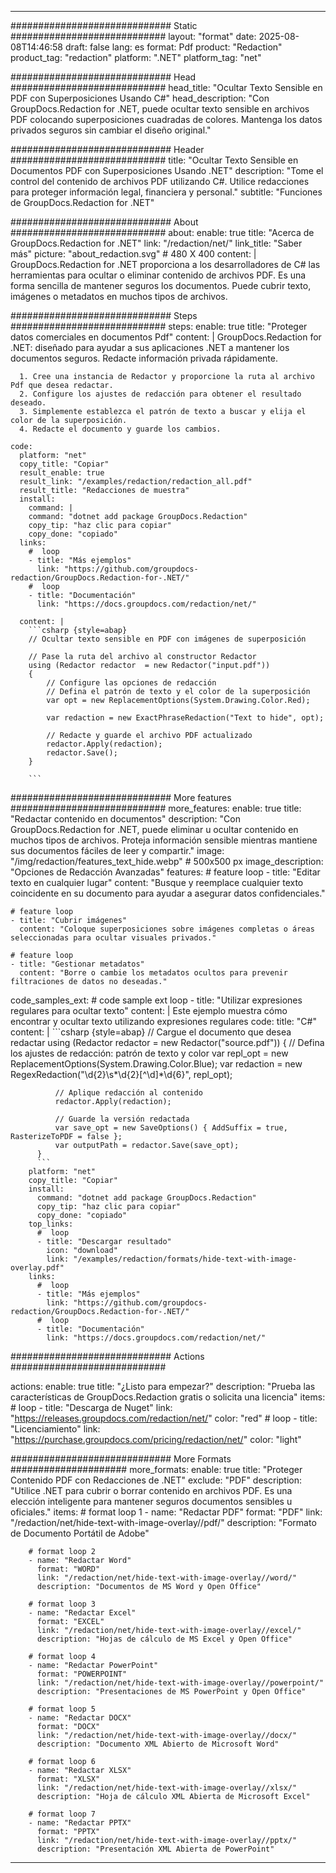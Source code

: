 
---
############################# Static ############################
layout: "format"
date:  2025-08-08T14:46:58
draft: false
lang: es
format: Pdf
product: "Redaction"
product_tag: "redaction"
platform: ".NET"
platform_tag: "net"

############################# Head ############################
head_title: "Ocultar Texto Sensible en PDF con Superposiciones Usando C#"
head_description: "Con GroupDocs.Redaction for .NET, puede ocultar texto sensible en archivos PDF colocando superposiciones cuadradas de colores. Mantenga los datos privados seguros sin cambiar el diseño original."

############################# Header ############################
title: "Ocultar Texto Sensible en Documentos PDF con Superposiciones Usando .NET" 
description: "Tome el control del contenido de archivos PDF utilizando C#. Utilice redacciones para proteger información legal, financiera y personal."
subtitle: "Funciones de GroupDocs.Redaction for .NET" 

############################# About ############################
about:
    enable: true
    title: "Acerca de GroupDocs.Redaction for .NET"
    link: "/redaction/net/"
    link_title: "Saber más"
    picture: "about_redaction.svg" # 480 X 400
    content: |
       GroupDocs.Redaction for .NET proporciona a los desarrolladores de C# las herramientas para ocultar o eliminar contenido de archivos PDF. Es una forma sencilla de mantener seguros los documentos. Puede cubrir texto, imágenes o metadatos en muchos tipos de archivos.

############################# Steps ############################
steps:
    enable: true
    title: "Proteger datos comerciales en documentos Pdf"
    content: |
      GroupDocs.Redaction for .NET: diseñado para ayudar a sus aplicaciones .NET a mantener los documentos seguros. Redacte información privada rápidamente.
      
      1. Cree una instancia de Redactor y proporcione la ruta al archivo Pdf que desea redactar.
      2. Configure los ajustes de redacción para obtener el resultado deseado.
      3. Simplemente establezca el patrón de texto a buscar y elija el color de la superposición.
      4. Redacte el documento y guarde los cambios.
   
    code:
      platform: "net"
      copy_title: "Copiar"
      result_enable: true
      result_link: "/examples/redaction/redaction_all.pdf"
      result_title: "Redacciones de muestra"
      install:
        command: |
        command: "dotnet add package GroupDocs.Redaction"
        copy_tip: "haz clic para copiar"
        copy_done: "copiado"
      links:
        #  loop
        - title: "Más ejemplos"
          link: "https://github.com/groupdocs-redaction/GroupDocs.Redaction-for-.NET/"
        #  loop
        - title: "Documentación"
          link: "https://docs.groupdocs.com/redaction/net/"
          
      content: |
        ```csharp {style=abap}
        // Ocultar texto sensible en PDF con imágenes de superposición

        // Pase la ruta del archivo al constructor Redactor
        using (Redactor redactor  = new Redactor("input.pdf"))
        {
            // Configure las opciones de redacción
            // Defina el patrón de texto y el color de la superposición
            var opt = new ReplacementOptions(System.Drawing.Color.Red);
            
            var redaction = new ExactPhraseRedaction("Text to hide", opt);

            // Redacte y guarde el archivo PDF actualizado
            redactor.Apply(redaction);
            redactor.Save();
        }
        
        ```            


############################# More features ############################
more_features:
  enable: true
  title: "Redactar contenido en documentos"
  description: "Con GroupDocs.Redaction for .NET, puede eliminar u ocultar contenido en muchos tipos de archivos. Proteja información sensible mientras mantiene sus documentos fáciles de leer y compartir."
  image: "/img/redaction/features_text_hide.webp" # 500x500 px
  image_description: "Opciones de Redacción Avanzadas"
  features:
    # feature loop
    - title: "Editar texto en cualquier lugar"
      content: "Busque y reemplace cualquier texto coincidente en su documento para ayudar a asegurar datos confidenciales."

    # feature loop
    - title: "Cubrir imágenes"
      content: "Coloque superposiciones sobre imágenes completas o áreas seleccionadas para ocultar visuales privados."

    # feature loop
    - title: "Gestionar metadatos"
      content: "Borre o cambie los metadatos ocultos para prevenir filtraciones de datos no deseadas."
      
  code_samples_ext:
    # code sample ext loop
    - title: "Utilizar expresiones regulares para ocultar texto"
      content: |
        Este ejemplo muestra cómo encontrar y ocultar texto utilizando expresiones regulares
      code:
        title: "C#"
        content: |
          ```csharp {style=abap}
          //  Cargue el documento que desea redactar
          using (Redactor redactor  = new Redactor("source.pdf"))
          {
              // Defina los ajustes de redacción: patrón de texto y color
              var repl_opt = new ReplacementOptions(System.Drawing.Color.Blue);
              var redaction = new RegexRedaction("\\d{2}\\s*\\d{2}[^\\d]*\\d{6}", repl_opt);

              // Aplique redacción al contenido
              redactor.Apply(redaction);

              // Guarde la versión redactada
              var save_opt = new SaveOptions() { AddSuffix = true, RasterizeToPDF = false };
              var outputPath = redactor.Save(save_opt);
          }
          ```
        platform: "net"
        copy_title: "Copiar"
        install:
          command: "dotnet add package GroupDocs.Redaction"
          copy_tip: "haz clic para copiar"
          copy_done: "copiado"
        top_links:
          #  loop
          - title: "Descargar resultado"
            icon: "download"
            link: "/examples/redaction/formats/hide-text-with-image-overlay.pdf"
        links:
          #  loop
          - title: "Más ejemplos"
            link: "https://github.com/groupdocs-redaction/GroupDocs.Redaction-for-.NET/"
          #  loop
          - title: "Documentación"
            link: "https://docs.groupdocs.com/redaction/net/"


############################# Actions ############################

actions:
  enable: true
  title: "¿Listo para empezar?"
  description: "Prueba las características de GroupDocs.Redaction gratis o solicita una licencia"
  items:
    #  loop
    - title: "Descarga de Nuget"
      link: "https://releases.groupdocs.com/redaction/net/"
      color: "red"
        #  loop
    - title: "Licenciamiento"
      link: "https://purchase.groupdocs.com/pricing/redaction/net/"
      color: "light"


############################# More Formats #####################
more_formats:
    enable: true
    title: "Proteger Contenido PDF con Redacciones de .NET"
    exclude: "PDF"
    description: "Utilice .NET para cubrir o borrar contenido en archivos PDF. Es una elección inteligente para mantener seguros documentos sensibles u oficiales."
    items: 
        # format loop 1
        - name: "Redactar PDF"
          format: "PDF"
          link: "/redaction/net/hide-text-with-image-overlay//pdf/"
          description: "Formato de Documento Portátil de Adobe"

        # format loop 2
        - name: "Redactar Word"
          format: "WORD"
          link: "/redaction/net/hide-text-with-image-overlay//word/"
          description: "Documentos de MS Word y Open Office"
          
        # format loop 3
        - name: "Redactar Excel"
          format: "EXCEL"
          link: "/redaction/net/hide-text-with-image-overlay//excel/"
          description: "Hojas de cálculo de MS Excel y Open Office"

        # format loop 4
        - name: "Redactar PowerPoint"
          format: "POWERPOINT"
          link: "/redaction/net/hide-text-with-image-overlay//powerpoint/"
          description: "Presentaciones de MS PowerPoint y Open Office"

        # format loop 5
        - name: "Redactar DOCX"
          format: "DOCX"
          link: "/redaction/net/hide-text-with-image-overlay//docx/"
          description: "Documento XML Abierto de Microsoft Word"
          
        # format loop 6
        - name: "Redactar XLSX"
          format: "XLSX"
          link: "/redaction/net/hide-text-with-image-overlay//xlsx/"
          description: "Hoja de cálculo XML Abierta de Microsoft Excel"
          
        # format loop 7
        - name: "Redactar PPTX"
          format: "PPTX"
          link: "/redaction/net/hide-text-with-image-overlay//pptx/"
          description: "Presentación XML Abierta de PowerPoint"


---
